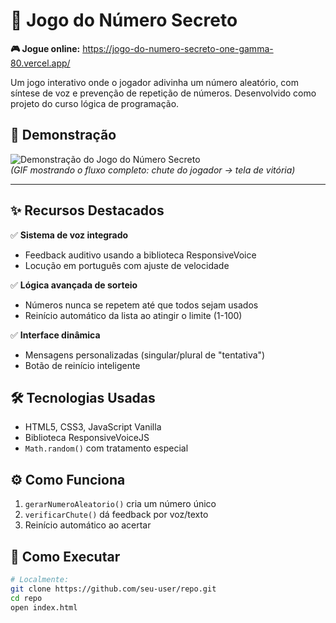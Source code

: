 # 🔢 Jogo do Número Secreto
**🎮 Jogue online:** https://jogo-do-numero-secreto-one-gamma-80.vercel.app/

Um jogo interativo onde o jogador adivinha um número aleatório, com síntese de voz e prevenção de repetição de números. Desenvolvido como projeto do curso lógica de programação.  

## 🎥 Demonstração  
![Demonstração do Jogo do Número Secreto](https://media3.giphy.com/media/v1.Y2lkPTc5MGI3NjExdHRkZ3ptM2U3dnZyY2piMzA4M29ocnRwdXozemtzMW9sYmRwa2NrOCZlcD12MV9pbnRlcm5hbF9naWZfYnlfaWQmY3Q9Zw/BXCSpADXroZoQ59hXR/giphy.gif)  
*(GIF mostrando o fluxo completo: chute do jogador → tela de vitória)*  

---

## ✨ Recursos Destacados  
✅ **Sistema de voz integrado**  
- Feedback auditivo usando a biblioteca ResponsiveVoice  
- Locução em português com ajuste de velocidade  

✅ **Lógica avançada de sorteio**  
- Números nunca se repetem até que todos sejam usados  
- Reinício automático da lista ao atingir o limite (1-100)  

✅ **Interface dinâmica**  
- Mensagens personalizadas (singular/plural de "tentativa")  
- Botão de reinício inteligente  

## 🛠️ Tecnologias Usadas  
- HTML5, CSS3, JavaScript Vanilla  
- Biblioteca ResponsiveVoiceJS  
- `Math.random()` com tratamento especial  

## ⚙️ Como Funciona  
1. `gerarNumeroAleatorio()` cria um número único  
2. `verificarChute()` dá feedback por voz/texto  
3. Reinício automático ao acertar  

## 🚀 Como Executar  
```bash
# Localmente:
git clone https://github.com/seu-user/repo.git
cd repo
open index.html
